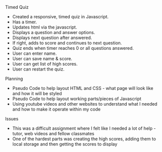Timed Quiz
- Created a responsive, timed quiz in Javascript. 
- Has a timer.
- Updates html via the javascript.
- Displays a question and answer options.
- Displays next question after answered.
- If right, adds to score and continues to next question.
- Quiz ends when timer reaches 0 or all questions answered.
- User can enter name.
- User can save name & score.
- User can get list of high scores.
- User can restart the quiz.

Planning
- Pseudo Code to help layout HTML and CSS - what page will look like and how it will be styled
- Pseudo Code to help layout working parts/pieces of Javascript
- Using youtube videos and other websites to understand what I needed and how to make it operate within my code

Issues
- This was a difficult assignment where I felt like I needed a lot of help - tutor, web videos and fellow classmates
- One of the hardest parts was creating the high scores, adding them to local storage and then getting the scores to display